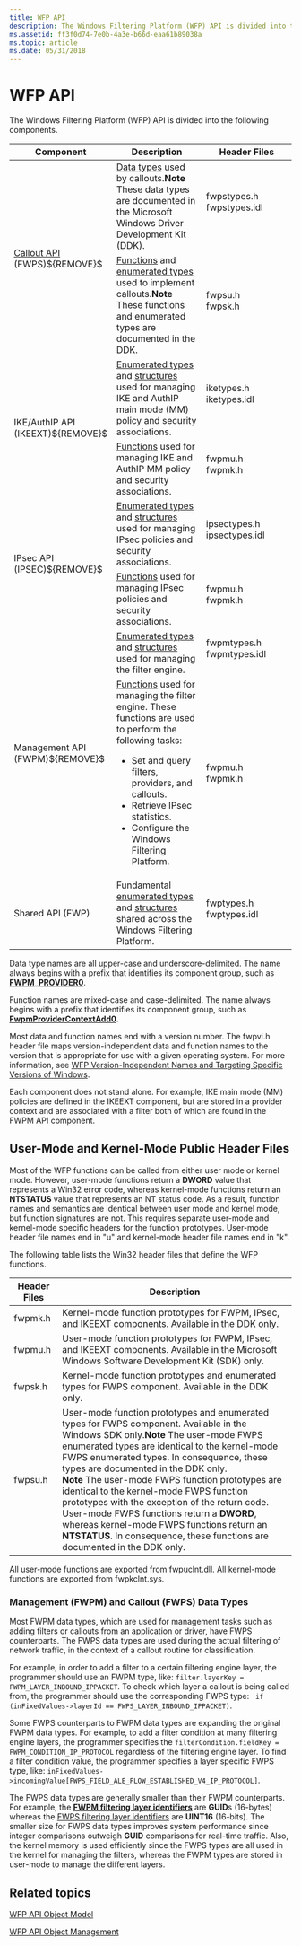 ```yaml
---
title: WFP API
description: The Windows Filtering Platform (WFP) API is divided into the following components.
ms.assetid: ff3f0d74-7e0b-4a3e-b66d-eaa61b89038a
ms.topic: article
ms.date: 05/31/2018
---
```


# WFP API

The Windows Filtering Platform (WFP) API is divided into the following components.



<table>
<colgroup>
<col style="width: 33%" />
<col style="width: 33%" />
<col style="width: 33%" />
</colgroup>
<thead>
<tr class="header">
<th>Component</th>
<th>Description</th>
<th>Header Files</th>
</tr>
</thead>
<tbody>
<tr class="odd">
<td rowspan="2"><a href="https://go.microsoft.com/fwlink/p/?linkid=95959">Callout API</a> (FWPS)${REMOVE}$<br />
</td>
<td><a href="https://go.microsoft.com/fwlink/p/?linkid=98324">Data types</a> used by callouts.<strong>Note</strong>  These data types are documented in the Microsoft Windows Driver Development Kit (DDK).<br/></td>
<td><dl> fwpstypes.h<br />
fwpstypes.idl<br />
</dl></td>
</tr>
<tr class="even">
<td><a href="https://go.microsoft.com/fwlink/p/?linkid=98325">Functions</a> and <a href="https://go.microsoft.com/fwlink/p/?linkid=98326">enumerated types</a> used to implement callouts.<strong>Note</strong>  These functions and enumerated types are documented in the DDK.<br/></td>
<td><dl> fwpsu.h<br />
fwpsk.h<br />
</dl></td>

</tr>
<tr class="odd">
<td rowspan="2">IKE/AuthIP API (IKEEXT)${REMOVE}$<br />
</td>
<td><a href="fwp-enums.md">Enumerated types</a> and <a href="fwp-structs.md">structures</a> used for managing IKE and AuthIP main mode (MM) policy and security associations.</td>
<td><dl> iketypes.h<br />
iketypes.idl<br />
</dl></td>
</tr>
<tr class="even">
<td><a href="fwp-ike-functions.md">Functions</a> used for managing IKE and AuthIP MM policy and security associations.</td>
<td><dl> fwpmu.h<br />
fwpmk.h<br />
</dl></td>

</tr>
<tr class="odd">
<td rowspan="2">IPsec API (IPSEC)${REMOVE}$<br />
</td>
<td><a href="fwp-enums.md">Enumerated types</a> and <a href="fwp-structs.md">structures</a> used for managing IPsec policies and security associations.</td>
<td><dl> ipsectypes.h<br />
ipsectypes.idl<br />
</dl></td>
</tr>
<tr class="even">
<td><a href="fwp-ipsec-functions.md">Functions</a> used for managing IPsec policies and security associations.</td>
<td><dl> fwpmu.h<br />
fwpmk.h<br />
</dl></td>

</tr>
<tr class="odd">
<td rowspan="2">Management API (FWPM)${REMOVE}$<br />
</td>
<td><a href="fwp-enums.md">Enumerated types</a> and <a href="fwp-structs.md">structures</a> used for managing the filter engine.</td>
<td><dl> fwpmtypes.h<br />
fwpmtypes.idl<br />
</dl></td>
</tr>
<tr class="even">
<td><a href="fwp-mgmt-functions.md">Functions</a> used for managing the filter engine. These functions are used to perform the following tasks:<br/>
<ul>
<li>Set and query filters, providers, and callouts.</li>
<li>Retrieve IPsec statistics.</li>
<li>Configure the Windows Filtering Platform.</li>
</ul></td>
<td><dl> fwpmu.h<br />
fwpmk.h<br />
</dl></td>

</tr>
<tr class="odd">
<td>Shared API (FWP)</td>
<td>Fundamental <a href="fwp-enums.md">enumerated types</a> and <a href="fwp-structs.md">structures</a> shared across the Windows Filtering Platform.</td>
<td><dl> fwptypes.h<br />
fwptypes.idl<br />
</dl></td>
</tr>
</tbody>
</table>



 

Data type names are all upper-case and underscore-delimited. The name always begins with a prefix that identifies its component group, such as [**FWPM\_PROVIDER0**](/windows/desktop/api/Fwpmtypes/ns-fwpmtypes-fwpm_provider0).

Function names are mixed-case and case-delimited. The name always begins with a prefix that identifies its component group, such as [**FwpmProviderContextAdd0**](/windows/desktop/api/Fwpmu/nf-fwpmu-fwpmprovidercontextadd0).

Most data and function names end with a version number. The fwpvi.h header file maps version-independent data and function names to the version that is appropriate for use with a given operating system. For more information, see [WFP Version-Independent Names and Targeting Specific Versions of Windows](wfp-version-independent-names-and-targeting-specific-versions-of-windows.md).

Each component does not stand alone. For example, IKE main mode (MM) policies are defined in the IKEEXT component, but are stored in a provider context and are associated with a filter both of which are found in the FWPM API component.

## User-Mode and Kernel-Mode Public Header Files

Most of the WFP functions can be called from either user mode or kernel mode. However, user-mode functions return a **DWORD** value that represents a Win32 error code, whereas kernel-mode functions return an **NTSTATUS** value that represents an NT status code. As a result, function names and semantics are identical between user mode and kernel mode, but function signatures are not. This requires separate user-mode and kernel-mode specific headers for the function prototypes. User-mode header file names end in "u" and kernel-mode header file names end in "k".

The following table lists the Win32 header files that define the WFP functions.

| Header Files | Description                                                                                                                                                                                                                                                                                                                                                                                                                                                                                                                                                                                                                |
|--------------|----------------------------------------------------------------------------------------------------------------------------------------------------------------------------------------------------------------------------------------------------------------------------------------------------------------------------------------------------------------------------------------------------------------------------------------------------------------------------------------------------------------------------------------------------------------------------------------------------------------------------|
| fwpmk.h      | Kernel-mode function prototypes for FWPM, IPsec, and IKEEXT components. Available in the DDK only.                                                                                                                                                                                                                                                                                                                                                                                                                                                                                                                         |
| fwpmu.h      | User-mode function prototypes for FWPM, IPsec, and IKEEXT components. Available in the Microsoft Windows Software Development Kit (SDK) only.                                                                                                                                                                                                                                                                                                                                                                                                                                                                              |
| fwpsk.h      | Kernel-mode function prototypes and enumerated types for FWPS component. Available in the DDK only.                                                                                                                                                                                                                                                                                                                                                                                                                                                                                                                        |
| fwpsu.h      | User-mode function prototypes and enumerated types for FWPS component. Available in the Windows SDK only.**Note**  The user-mode FWPS enumerated types are identical to the kernel-mode FWPS enumerated types. In consequence, these types are documented in the DDK only.<br/> **Note**  The user-mode FWPS function prototypes are identical to the kernel-mode FWPS function prototypes with the exception of the return code. User-mode FWPS functions return a **DWORD**, whereas kernel-mode FWPS functions return an **NTSTATUS**. In consequence, these functions are documented in the DDK only.<br/> |



 

All user-mode functions are exported from fwpuclnt.dll. All kernel-mode functions are exported from fwpkclnt.sys.

### Management (FWPM) and Callout (FWPS) Data Types

Most FWPM data types, which are used for management tasks such as adding filters or callouts from an application or driver, have FWPS counterparts. The FWPS data types are used during the actual filtering of network traffic, in the context of a callout routine for classification.

For example, in order to add a filter to a certain filtering engine layer, the programmer should use an FWPM type, like: `filter.layerKey = FWPM_LAYER_INBOUND_IPPACKET`. To check which layer a callout is being called from, the programmer should use the corresponding FWPS type: ` if (inFixedValues->layerId == FWPS_LAYER_INBOUND_IPPACKET)`.

Some FWPS counterparts to FWPM data types are expanding the original FWPM data types. For example, to add a filter condition at many filtering engine layers, the programmer specifies the `filterCondition.fieldKey = FWPM_CONDITION_IP_PROTOCOL` regardless of the filtering engine layer. To find a filter condition value, the programmer specifies a layer specific FWPS type, like: `inFixedValues->incomingValue[FWPS_FIELD_ALE_FLOW_ESTABLISHED_V4_IP_PROTOCOL]`.

The FWPS data types are generally smaller than their FWPM counterparts. For example, the [**FWPM filtering layer identifiers**](management-filtering-layer-identifiers-.md) are **GUID**s (16-bytes) whereas the [FWPS filtering layer identifiers](https://go.microsoft.com/fwlink/p/?linkid=99585) are **UINT16** (16-bits). The smaller size for FWPS data types improves system performance since integer comparisons outweigh **GUID** comparisons for real-time traffic. Also, the kernel memory is used efficiently since the FWPS types are all used in the kernel for managing the filters, whereas the FWPM types are stored in user-mode to manage the different layers.

## Related topics

<dl> <dt>

[WFP API Object Model](object-model.md)
</dt> <dt>

[WFP API Object Management](object-management.md)
</dt> </dl>

 

 





